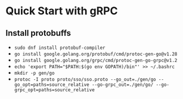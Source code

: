 # Quick Start with gRPC

## Install protobuffs
- `sudo dnf install protobuf-compiler`
- `go install google.golang.org/protobuf/cmd/protoc-gen-go@v1.28`
- `go install google.golang.org/grpc/cmd/protoc-gen-go-grpc@v1.2`
- `echo 'export PATH="$PATH:$(go env GOPATH)/bin"' >> ~/.bashrc`
- `mkdir -p gen/go`
- `protoc -I proto proto/sso/sso.proto --go_out=./gen/go --go_opt=paths=source_relative --go-grpc_out=./gen/go/ --go-grpc_opt=paths=source_relative`
